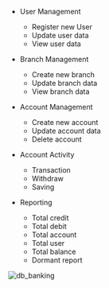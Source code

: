 - User Management
    - Register new User
    - Update user data
    - View user data
  
- Branch Management
    - Create new branch
    - Update branch data
    - View branch data

- Account Management
    - Create new account
    - Update account data
    - Delete account

- Account Activity
    - Transaction
    - Withdraw
    - Saving
  
- Reporting
    -   Total credit 
    -   Total debit 
    -   Total account 
    -   Total user
    -   Total balance 
    -   Dormant report
  

![db_banking](https://user-images.githubusercontent.com/49120668/174480139-02eed542-0afd-4622-8808-ad0d681f5724.png)


